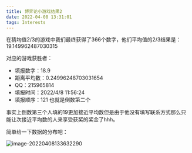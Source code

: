 ```yaml
---
title: 博弈论小游戏结果2
date: 2022-04-08 13:31:01
tags: Interests
---
```




在猜均值2/3的游戏中我们最终获得了366个数字，他们平均值的2/3结果是：19.149962487030315

对应的游戏获胜者：

- 填报数字：18.9
- 距离平均数：0.24996248703031654
- QQ：215965814
- 填报时间：2022/4/8 11:56:24
- 填报顺序：121 也就是倒数第二个

事实上倒数第三个人填的19更加接近平均数但是由于他没有填写联系方式那么只能让次接近平均数的人来享受获奖的奖金了hhh。

简单给一下数据的分布吧：

![image-20220408133632290](https://luochengyu.oss-cn-beijing.aliyuncs.com/img/image-20220408133632290.png)
